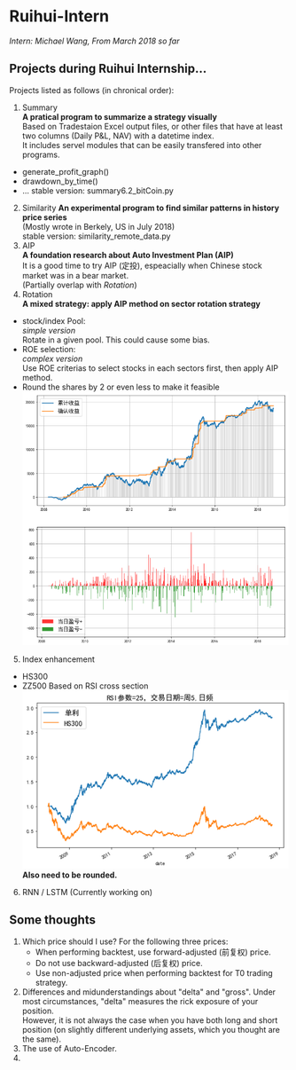 # Ruihui-Intern
_Intern: Michael Wang, From March 2018 so far_
## Projects during Ruihui Internship...  
Projects listed as follows (in chronical order):
1. Summary  
  __A pratical program to summarize a strategy visually__  
  Based on Tradestaion Excel output files, or other files that have at least two columns (Daily P&L, NAV) with a datetime index.  
  It includes servel modules that can be easily transfered into other programs.  
  - generate_profit_graph()
  - drawdown_by_time()
  - ...
  stable version: summary6.2_bitCoin.py  
2. Similarity 
  __An experimental program to find similar patterns in history price series__  
  (Mostly wrote in Berkely, US in July 2018)  
  stable version: similarity_remote_data.py  
3. AIP  
  __A foundation research about Auto Investment Plan (AIP)__  
  It is a good time to try AIP (定投), espeacially when Chinese stock market was in a bear market.  
  (Partially overlap with _Rotation_)
4. Rotation   
  __A mixed strategy: apply AIP method on sector rotation strategy__  
  - stock/index Pool:  
    _simple version_  
    Rotate in a given pool. This could cause some bias.  
  - ROE selection:  
    _complex version_  
    Use ROE criterias to select stocks in each sectors first, then apply AIP method.  
  - Round the shares by 2 or even less to make it feasible   
  ![image](https://github.com/Michany/Ruihui-Intern/raw/master/Rotation/定投保留1位小数10-10.png)
5. Index enhancement  
  - HS300
  - ZZ500
  Based on RSI cross section  
  ![image](https://github.com/Michany/Ruihui-Intern/raw/master/IndexEnhancement/HS300.png)   
  __Also need to be rounded.__
6. RNN / LSTM (Currently working on)


## Some thoughts
1. Which price should I use?
   For the following three prices:
   - When performing backtest, use forward-adjusted (前复权) price.  
   - Do not use backward-adjusted (后复权) price.
   - Use non-adjusted price when performing backtest for T0 trading strategy.
2. Differences and midunderstandings about "delta" and "gross".
   Under most circumstances, "delta" measures the rick exposure of your position.  
   However, it is not always the case when you have both long and short position (on slightly different underlying assets, which you thought are the same).
3. The use of Auto-Encoder.
4. 
